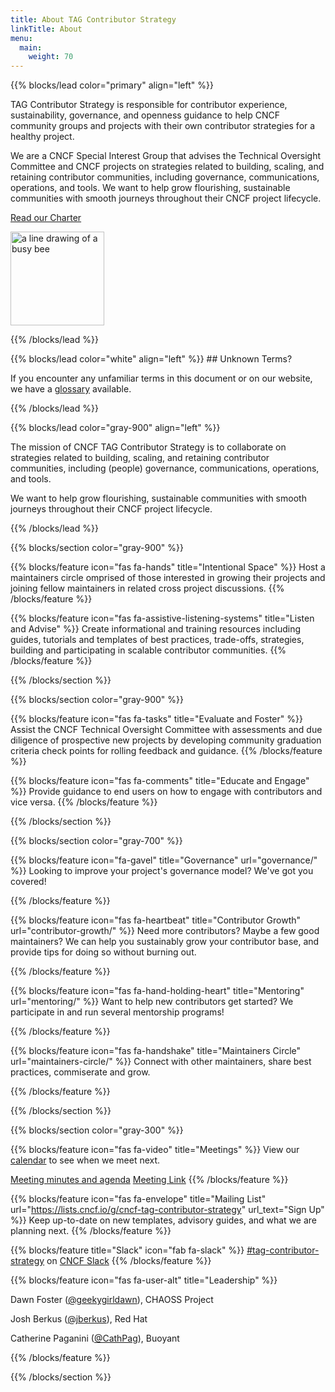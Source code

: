 ```yaml
---
title: About TAG Contributor Strategy
linkTitle: About
menu:
  main:
    weight: 70
---
```


{{% blocks/lead color="primary" align="left" %}}

TAG Contributor Strategy is responsible for contributor experience,
sustainability, governance, and openness guidance to help CNCF community groups
and projects with their own contributor strategies for a healthy project.

We are a CNCF Special Interest Group that advises the Technical Oversight
Committee and CNCF projects on strategies related to building, scaling, and
retaining contributor communities, including governance, communications,
operations, and tools. We want to help grow flourishing, sustainable communities
with smooth journeys throughout their CNCF project lifecycle.

[Read our Charter](/about/charter/)

<img src="/images/tag-contributor-strategy-icon-color.png"
	alt="a line drawing of a busy bee" style="width: 150px">

{{% /blocks/lead %}}

<div class="section-group">
{{% blocks/lead color="white" align="left" %}}
## Unknown Terms?

If you encounter any unfamiliar terms in this document or on our website, we have a [glossary](/resources/glossary)
available.

{{% /blocks/lead %}}
</div>

<div class="section-group">

{{% blocks/lead color="gray-900" align="left" %}}

The mission of CNCF TAG Contributor Strategy is to collaborate on strategies
related to building, scaling, and retaining contributor communities, including
(people) governance, communications, operations, and tools.

We want to help grow flourishing, sustainable communities with smooth journeys
throughout their CNCF
project lifecycle.

{{% /blocks/lead %}}

</div>

<div class="section-group">

{{% blocks/section color="gray-900" %}}

{{% blocks/feature icon="fas fa-hands" title="Intentional Space" %}}
Host a maintainers circle omprised of those interested in growing their projects
and joining fellow maintainers in related cross project discussions.
{{% /blocks/feature %}}

{{% blocks/feature icon="fas fa-assistive-listening-systems" title="Listen and Advise" %}}
Create informational and training resources including guides, tutorials and
templates of best practices, trade-offs, strategies, building and participating
in scalable contributor communities.
{{% /blocks/feature %}}

{{% /blocks/section %}}

{{% blocks/section color="gray-900" %}}

{{% blocks/feature icon="fas fa-tasks" title="Evaluate and Foster" %}}
Assist the CNCF Technical Oversight Committee with assessments and due diligence
of prospective new projects by developing community graduation criteria check
points for rolling feedback and guidance.
{{% /blocks/feature %}}

{{% blocks/feature icon="fas fa-comments" title="Educate and Engage" %}}
Provide guidance to end users on how to engage with contributors and vice
versa.
{{% /blocks/feature %}}

{{% /blocks/section %}}
</div>

<div class="section-group">

{{% blocks/section color="gray-700" %}}

{{% blocks/feature icon="fa-gavel" title="Governance" url="governance/" %}}
Looking to improve your project's governance model? We've got you covered!

{{% /blocks/feature %}}

{{% blocks/feature icon="fas fa-heartbeat" title="Contributor Growth"
url="contributor-growth/" %}}
Need more contributors? Maybe a few good maintainers? We can help you
sustainably grow your contributor base, and provide tips for doing so without
burning out.

{{% /blocks/feature %}}

{{% blocks/feature icon="fas fa-hand-holding-heart" title="Mentoring"
url="mentoring/" %}}
Want to help new contributors get started? We participate in and run several mentorship programs!

{{% /blocks/feature %}}

{{% blocks/feature icon="fas fa-handshake" title="Maintainers Circle"
url="maintainers-circle/" %}}
Connect with other maintainers, share best practices, commiserate and grow.

{{% /blocks/feature %}}

{{% /blocks/section %}}

</div>
<div class="section-group">

{{% blocks/section color="gray-300" %}}

{{% blocks/feature icon="fas fa-video" title="Meetings" %}}
View our <a href="https://tockify.com/cncf.public.events/monthly?search=Contributor+Strategy">calendar</a> to see when we meet next.

<a href="https://bit.ly/cncf-contribstrat-agenda">Meeting minutes and agenda</a>
<a href="https://zoom.us/my/cncftagcontributorstrategy">Meeting Link</a>
{{% /blocks/feature %}}

{{% blocks/feature icon="fas fa-envelope" title="Mailing List"
url="https://lists.cncf.io/g/cncf-tag-contributor-strategy" url_text="Sign Up"
%}}
Keep up-to-date on new templates, advisory guides, and what we are planning
next.
{{% /blocks/feature %}}

{{% blocks/feature title="Slack" icon="fab fa-slack" %}}
[#tag-contributor-strategy](https://cloud-native.slack.com/archives/CT6CWS1JN) on [CNCF Slack](https://slack.cncf.io)
{{% /blocks/feature %}}

{{% blocks/feature icon="fas fa-user-alt" title="Leadership" %}}

<p>Dawn Foster (<a href="https://github.com/geekygirldawn">@geekygirldawn</a>), CHAOSS Project</p>
<p>Josh Berkus (<a href="https://github.com/jberkus">@jberkus</a>), Red Hat</p>
<p>Catherine Paganini (<a href="https://github.com/CathPag">@CathPag</a>), Buoyant</p>

{{% /blocks/feature %}}

{{% /blocks/section %}}

</div>
